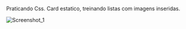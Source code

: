 Praticando Css. Card estatico, treinando listas com imagens inseridas. 

![Screenshot_1](https://user-images.githubusercontent.com/62224609/132615602-9b885f91-dbb5-4e8d-9f96-8547f491918e.png)


